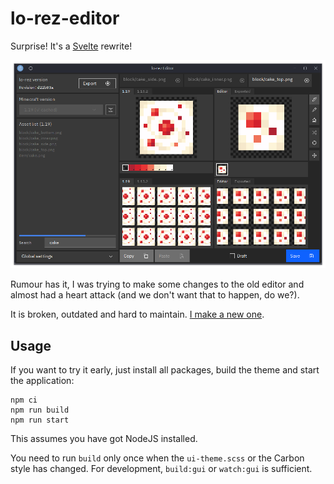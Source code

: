# lo-rez-editor

Surprise! It's a [Svelte](https://svelte.dev) rewrite!

![Current state](docs/20220614-094438-8d0f7277.png)

Rumour has it, I was trying to make some changes to the old editor and almost had a heart attack (and we don't want that to happen, do we?).

It is broken, outdated and hard to maintain.
[I make a new one](https://www.youtube.com/channel/UCMrMVIBtqFW6O0-MWq26gqw).


## Usage

If you want to try it early, just install all packages, build the theme and start the application:

```shell
npm ci
npm run build
npm run start
```

This assumes you have got NodeJS installed.

You need to run `build` only once when the `ui-theme.scss` or the Carbon style has changed.
For development, `build:gui` or `watch:gui` is sufficient.
